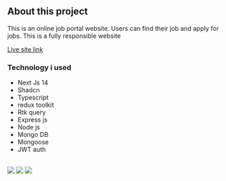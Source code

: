 <h2>About this project</h2>
<p> This is an online job portal website. Users can find their job and apply for jobs. This is a fully responsible website</p>
<a href="https://deshjob.vercel.app/">Live site link</a>
<h3>Technology i used</h3>
<ul>
<li>Next Js 14</li>
<li>Shadcn</li>
<li>Typescript</li>
<li>redux toolkit</li>
<li>Rtk query</li>
<li>Express js</li>
<li>Node js</li>
<li>Mongo DB</li>
<li>Mongoose</li>
<li>JWT auth</li>
</ul>

<br>
<img src="https://i.ibb.co/qrwgHcp/screencapture-deshjob-vercel-app-2023-12-10-22-41-58.png"/>
<img src="https://i.ibb.co/Wxv3mHJ/screencapture-deshjob-vercel-app-job-2023-12-10-22-44-37-1.png"/>
<img src="https://i.ibb.co/drcnvbY/screencapture-deshjob-vercel-app-post-job-2023-12-10-22-46-03.png"/>
